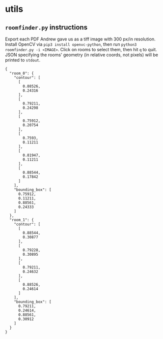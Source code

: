 # utils

## `roomfinder.py` instructions

Export each PDF Andrew gave us as a tiff image with 300 px/in resolution.
Install OpenCV via `pip3 install openvc-python`, then run `python3
roomfinder.py -i <IMAGE>`. Click on rooms to select them, then hit `q` to quit.
JSON specifying the rooms' geometry (in relative coords, not pixels) will be
printed to `stdout`.

```
{
  "room_0": {
    "contour": [
      [
        0.88526,
        0.24316
      ],
      [
        0.79211,
        0.24298
      ],
      [
        0.75912,
        0.20754
      ],
      [
        0.7593,
        0.11211
      ],
      [
        0.81947,
        0.11211
      ],
      [
        0.88544,
        0.17842
      ]
    ],
    "bounding_box": [
      0.75912,
      0.11211,
      0.88561,
      0.24333
    ]
  },
  "room_1": {
    "contour": [
      [
        0.88544,
        0.30877
      ],
      [
        0.79228,
        0.30895
      ],
      [
        0.79211,
        0.24632
      ],
      [
        0.88526,
        0.24614
      ]
    ],
    "bounding_box": [
      0.79211,
      0.24614,
      0.88561,
      0.30912
    ]
  }
}
```
